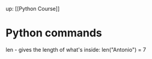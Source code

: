 up: [[Python Course]]
# Python commands
len - gives the length of what's inside: len("Antonio") = 7
